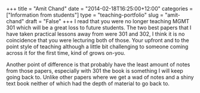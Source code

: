 +++
title = "Amit Chand"
date = "2014-02-18T16:25:00+12:00"
categories = ["Information from students"]
type = "teaching-portfolio"
slug = "amit-chand"
draft = "False"
+++
I read that you were no longer teaching MGMT 301 which will be a great
loss to future students. The two best papers that I have taken
practical lessons away from were 301 and 302, I think it is no
coincidence that you were lecturing both of those. Your upfront and
to the point style of teaching although a little bit challenging to
someone coming across it for the first time, kind of grows on-you.

Another point of difference is that probably have the least amount
of notes from those papers, especially with 301 the book is something
I will keep going back to. Unlike other papers where we get a wad of
notes and a shiny text book neither of which had the depth of
material to go back to.
